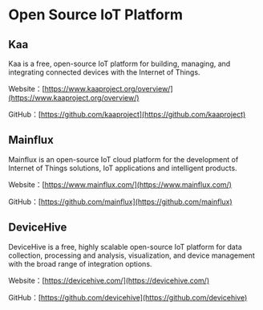# Open Source IoT Platform

## Kaa

Kaa is a free, open-source IoT platform for building, managing, and integrating connected devices with the Internet of Things.

Website：[https://www.kaaproject.org/overview/](https://www.kaaproject.org/overview/)

GitHub：[https://github.com/kaaproject](https://github.com/kaaproject)

## Mainflux

Mainflux is an open-source IoT cloud platform for the development of Internet of Things solutions, IoT applications and intelligent products.

Website：[https://www.mainflux.com/](https://www.mainflux.com/)

GitHub：[https://github.com/mainflux](https://github.com/mainflux)

## DeviceHive

DeviceHive is a free, highly scalable open-source IoT platform for data collection, processing and analysis, visualization, and device management with the broad range of integration options.

Website：[https://devicehive.com/](https://devicehive.com/)

GitHub：[https://github.com/devicehive](https://github.com/devicehive)

